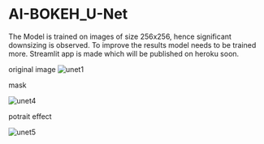 # AI-BOKEH_U-Net

The Model is trained on images of size 256x256, hence significant downsizing is observed. To improve the results model needs to be trained more. Streamlit app is made which will be published on heroku soon.

original  image
![unet1](https://user-images.githubusercontent.com/59414616/108426894-5b5b3e80-7262-11eb-8fc5-39ee6e0a1d87.jpeg)

mask 

![unet4](https://user-images.githubusercontent.com/59414616/108426902-5e562f00-7262-11eb-9ec1-e21a39f3bc14.jpeg)

potrait effect

![unet5](https://user-images.githubusercontent.com/59414616/108426907-601ff280-7262-11eb-8c43-04a74559a968.jpeg)
